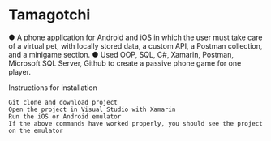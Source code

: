 # Tamagotchi
● A phone application for Android and iOS in which the user must take care of a virtual pet, with locally stored data, a custom API, a Postman collection, and a minigame section.
● Used OOP, SQL, C#, Xamarin, Postman, Microsoft SQL Server, Github to create a passive phone game for one player.

Instructions for installation

    Git clone and download project
    Open the project in Visual Studio with Xamarin
    Run the iOS or Android emulator
    If the above commands have worked properly, you should see the project on the emulator
